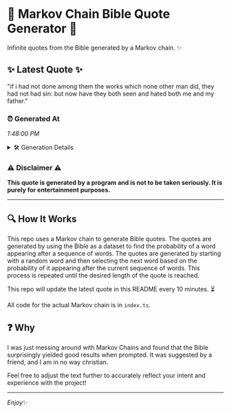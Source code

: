 # 📖 Markov Chain Bible Quote Generator 📖

Infinite quotes from the Bible generated by a Markov chain. ✨

## ✨ Latest Quote ✨
"if i had not done among them the works which none other man did, they had not had sin: but now have they both seen and hated both me and my father."

### ⏰ Generated At
*1:48:00 PM*

<details>
    <summary>🛠️ Generation Details</summary>
    <p>
        <strong>🌱 Seed:</strong> if<br>
        <strong>🔄 Iterations:</strong> 31<br>
        <strong>📜 Context History:</strong><br>[ if ]: i<br>[ if, i ]: had<br>[ if, i, had ]: not<br>[ if, i, had, not ]: done<br>[ if, i, had, not, done ]: among<br>[ if, i, had, not, done, among ]: them<br>[ i, had, not, done, among, them ]: the<br>[ had, not, done, among, them, the ]: works<br>[ not, done, among, them, the, works ]: which<br>[ done, among, them, the, works, which ]: none<br>[ among, them, the, works, which, none ]: other<br>[ them, the, works, which, none, other ]: man<br>[ the, works, which, none, other, man ]: did,<br>[ works, which, none, other, man, did, ]: they<br>[ which, none, other, man, did,, they ]: had<br>[ none, other, man, did,, they, had ]: not<br>[ other, man, did,, they, had, not ]: had<br>[ man, did,, they, had, not, had ]: sin:<br>[ did,, they, had, not, had, sin: ]: but<br>[ they, had, not, had, sin:, but ]: now<br>[ had, not, had, sin:, but, now ]: have<br>[ not, had, sin:, but, now, have ]: they<br>[ had, sin:, but, now, have, they ]: both<br>[ sin:, but, now, have, they, both ]: seen<br>[ but, now, have, they, both, seen ]: and<br>[ now, have, they, both, seen, and ]: hated<br>[ have, they, both, seen, and, hated ]: both<br>[ they, both, seen, and, hated, both ]: me<br>[ both, seen, and, hated, both, me ]: and<br>[ seen, and, hated, both, me, and ]: my<br>[ and, hated, both, me, and, my ]: father.<br>
    </p>
</details>

### ⚠️ Disclaimer ⚠️
**This quote is generated by a program and is not to be taken seriously. It is purely for entertainment purposes.**

---

## 🔍 How It Works

This repo uses a Markov chain to generate Bible quotes. The quotes are generated by using the Bible as a dataset to find the probability of a word appearing after a sequence of words. The quotes are generated by starting with a random word and then selecting the next word based on the probability of it appearing after the current sequence of words. This process is repeated until the desired length of the quote is reached.

This repo will update the latest quote in this README every 10 minutes. ⏳

All code for the actual Markov chain is in `index.ts`.

## ❓ Why

I was just messing around with Markov Chains and found that the Bible surprisingly yielded good results when prompted. 
It was suggested by a friend, and I am in no way christian.

Feel free to adjust the text further to accurately reflect your intent and experience with the project!

---

*Enjoy*✨
